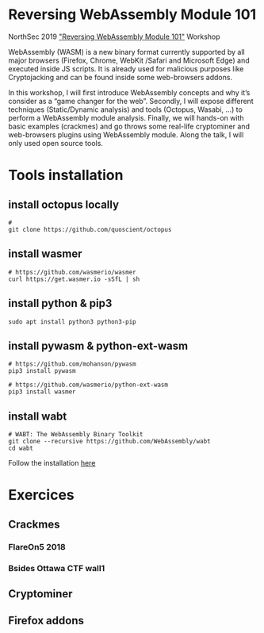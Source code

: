 # Reversing WebAssembly Module 101

NorthSec 2019 ["Reversing WebAssembly Module 101"](https://nsec.io/session/2019-reversing-webassembly-module-101.html) Workshop

WebAssembly (WASM) is a new binary format currently supported by all major browsers (Firefox, Chrome, WebKit /Safari and Microsoft Edge) and executed inside JS scripts. It is already used for malicious purposes like Cryptojacking and can be found inside some web-browsers addons.

In this workshop, I will first introduce WebAssembly concepts and why it’s consider as a “game changer for the web”. Secondly, I will expose different techniques (Static/Dynamic analysis) and tools (Octopus, Wasabi, ...) to perform a WebAssembly module analysis. Finally, we will hands-on with basic examples (crackmes) and go throws some real-life cryptominer and web-browsers plugins using WebAssembly module. Along the talk, I will only used open source tools.

# Tools installation

## install octopus locally
```
# 
git clone https://github.com/quoscient/octopus
```

## install wasmer
```
# https://github.com/wasmerio/wasmer
curl https://get.wasmer.io -sSfL | sh
```

## install python & pip3
```
sudo apt install python3 python3-pip
```

## install pywasm & python-ext-wasm
```
# https://github.com/mohanson/pywasm
pip3 install pywasm

# https://github.com/wasmerio/python-ext-wasm
pip3 install wasmer
```

## install wabt
```
# WABT: The WebAssembly Binary Toolkit
git clone --recursive https://github.com/WebAssembly/wabt
cd wabt
```
Follow the installation [here](https://github.com/WebAssembly/wabt#building-using-cmake-directly-linux-and-macos)

# Exercices

## Crackmes
### FlareOn5 2018 
### Bsides Ottawa CTF wall1

## Cryptominer

## Firefox addons
